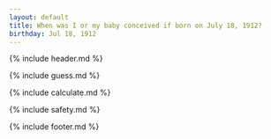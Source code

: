 ```yaml
---
layout: default
title: When was I or my baby conceived if born on July 18, 1912?
birthday: Jul 18, 1912
---
```


{% include header.md %}

{% include guess.md %}

{% include calculate.md %}

{% include safety.md %}

{% include footer.md %}



